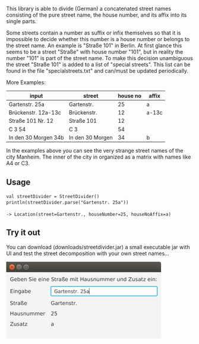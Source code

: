 This library is able to divide (German) a concatenated street names
consisting of the pure street name, the house number, and its affix
into its single parts.

Some streets contain a number as suffix or infix themselves so that 
it is impossible to decide whether this number is a house number or 
belongs to the street name. An example is "Straße 101" in Berlin.
At first glance this seems to be a street "Straße" with 
house number "101", but in reality the number "101" is part of 
the street name. To make this decision unambiguous the street 
"Straße 101" is added to a list of "special streets". This list
can be found in the file "specialstreets.txt" and can/must be updated
periodically. 

More Examples: 

input                | street           | house no | affix
-------------------- | ---------------- | -------- | -------
Gartenstr. 25a       | Gartenstr.       | 25       | a
Brückenstr. 12a-13c  | Brückenstr.      | 12       | a-13c
Straße 101 Nr. 12    | Straße 101       | 12       |  
C 3 54               | C 3              | 54       | 
In den 30 Morgen 34b | In den 30 Morgen | 34       | b
 

In the examples above you can see the very strange street names of the
city Manheim. The inner of the city in organized as a matrix with names
like A4 or C3.

Usage
-----
    val streetDivider = StreetDivider()
    println(streetDivider.parse("Gartenstr. 25a"))
    
    -> Location(street=Gartenstr., houseNumber=25, houseNoAffix=a)

Try it out
----------

You can download (downloads/streetdivider.jar) a small executable jar with UI and test
the street decomposition with your own street names...

![streetdivider.png](streetdivider.png)